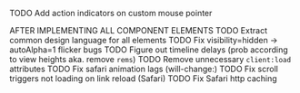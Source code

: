 TODO Add action indicators on custom mouse pointer

AFTER IMPLEMENTING ALL COMPONENT ELEMENTS
TODO Extract common design language for all elements
TODO Fix visibility=hidden -> autoAlpha=1 flicker bugs
TODO Figure out timeline delays (prob according to view heights aka. remove `rems`)
TODO Remove unnecessary `client:load` attributes
TODO Fix safari animation lags (will-change:)
TODO Fix scroll triggers not loading on link reload (Safari)
TODO Fix Safari http caching
